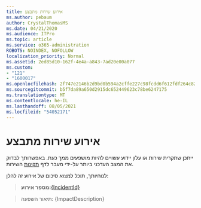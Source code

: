 ```yaml
---
title: אירוע שירות מתבצע
ms.author: pebaum
author: CrystalThomasMS
ms.date: 04/21/2020
ms.audience: ITPro
ms.topic: article
ms.service: o365-administration
ROBOTS: NOINDEX, NOFOLLOW
localization_priority: Normal
ms.assetid: 2ed85d10-162f-4e4a-a843-7ad20e00a077
ms.custom:
- "121"
- "1600017"
ms.openlocfilehash: 2f747e2146b2d9bd0b594a2cffe227c98fcdd6f612fdf264c82fbda91f4fca99
ms.sourcegitcommit: b5f7da89a650d2915dc652449623c78be6247175
ms.translationtype: MT
ms.contentlocale: he-IL
ms.lasthandoff: 08/05/2021
ms.locfileid: "54052171"
---
```

# <a name="service-incident-in-progress"></a>אירוע שירות מתבצע

ייתכן שתקרית שירות או עלון יידוע עשויים להיות מושפעים ממך כעת. באפשרותך לבדוק את המצב העדכני ביותר על-ידי מעבר לדף [תקינות](https://admin.microsoft.com/adminportal/home#/servicehealth) השירות.
  
לנוחיותך, תוכל למצוא סיכום של אירוע זה להלן:
  
> **מספר אירוע:**[{IncidentId}](https://admin.microsoft.com/adminportal/home#/servicehealth)
    
> תיאור השפעה: {ImpactDescription}
